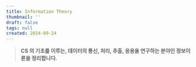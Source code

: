```yaml
---
title: Information Theory
thumbnail: ''
draft: false
tags: null
created: 2024-09-24
---
```



 > 
 > **CS 의 기초를 이루는, 데이터의 통신, 처리, 추출, 응용을 연구하는 분야인 정보이론을 정리합니다.**
